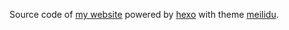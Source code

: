 Source code of [my website](https://hank800620.github.io/) powered by [hexo](https://hexo.io/) with theme [meilidu](https://github.com/HoverBaum/meilidu-hexo).

